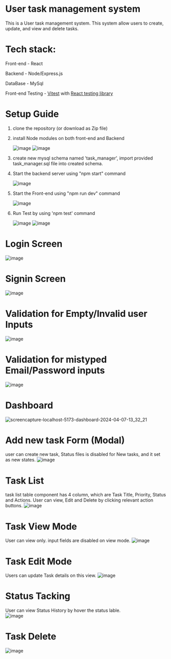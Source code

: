# User task management system
This is a User task management system. This system allow users to create, update, and view and delete tasks. 

# Tech stack:
    
  Front-end - React
    
  Backend - Node/Express.js  
  
  DataBase - MySql  
  
  Front-end Testing - [Vitest](https://vitest.dev/) with [React testing library](https://testing-library.com/)

# Setup Guide
01. clone the repository (or download as Zip file)
02. install Node modules on both front-end and Backend

      ![image](https://github.com/S-Dissanayake/user-task-management-system/assets/89515541/e27347c1-cf2c-42e7-b4cf-c9ced1973476)
      ![image](https://github.com/S-Dissanayake/user-task-management-system/assets/89515541/c8aa6e58-9780-421b-aa03-0d2572358d7a)
  
03. create new mysql schema named 'task_manager', import provided task_manager.sql file into created schema.
04. Start the backend server using "npm start" command
   
      ![image](https://github.com/S-Dissanayake/user-task-management-system/assets/89515541/4910052d-bda4-48d1-8e72-5183dfa31ee1)

05. Start the Front-end using "npm run dev" command

      ![image](https://github.com/S-Dissanayake/user-task-management-system/assets/89515541/9f6393db-8318-4f6d-ba01-70acfe8046e4)

06. Run Test by using 'npm test' command
  
     ![image](https://github.com/S-Dissanayake/user-task-management-system/assets/89515541/055cf85d-65a2-4825-ac43-0626c6065fd7)
     ![image](https://github.com/S-Dissanayake/user-task-management-system/assets/89515541/ce400d40-d946-4e36-ba5a-abd5d0e97b64)
   
# Login Screen
![image](https://github.com/S-Dissanayake/user-task-management-system/assets/89515541/0cf8bfa1-cdd5-4908-bbf6-bcee78764b3f)

# Signin Screen
![image](https://github.com/S-Dissanayake/user-task-management-system/assets/89515541/31169e0a-4869-46c4-a3db-ec8f1cb7637a)

# Validation for Empty/Invalid user Inputs
![image](https://github.com/S-Dissanayake/user-task-management-system/assets/89515541/57c53e66-5cb6-4364-ae52-e42b2bc09f03)

# Validation for mistyped Email/Password inputs 
![image](https://github.com/S-Dissanayake/user-task-management-system/assets/89515541/0e9ccf0b-e5c9-4827-85c3-de1b0669a6e0)

# Dashboard
![screencapture-localhost-5173-dashboard-2024-04-07-13_32_21](https://github.com/S-Dissanayake/user-task-management-system/assets/89515541/e99776df-0a36-49ce-ab76-92dd8499f913)

# Add new task Form (Modal)
user can create new task, Status files is disabled for New tasks, and it set as new states.
![image](https://github.com/S-Dissanayake/user-task-management-system/assets/89515541/297b6332-8656-4381-8932-4e16dab77371)

# Task List
task list table component has 4 column, which are Task Title, Priority, Status and Actions.
User can view, Edit and Delete by clicking relevant action buttons. 
![image](https://github.com/S-Dissanayake/user-task-management-system/assets/89515541/df263f31-f8b8-4214-b2c6-50949728fe9b)

# Task View Mode
User can view only. input fields are disabled on view mode.
![image](https://github.com/S-Dissanayake/user-task-management-system/assets/89515541/4ad95a7e-3d02-4824-a4ee-0b5de024af24)

# Task Edit Mode
Users can update Task details on this view.
![image](https://github.com/S-Dissanayake/user-task-management-system/assets/89515541/d7c0c7fa-ed14-49fb-a7a9-5a881a1b5837)

# Status Tacking
User can view Status History by hover the status lable.  
![image](https://github.com/S-Dissanayake/user-task-management-system/assets/89515541/6dbfade2-4d06-4b48-9b34-41fdc3a325f6)

# Task Delete
![image](https://github.com/S-Dissanayake/user-task-management-system/assets/89515541/45174f91-d7bf-4320-92a3-451065e25868)
